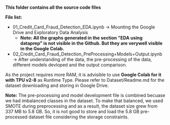 **This folder contains all the source code files**

**File list:**
   - 01_Credit_Card_Fraud_Detection_EDA.ipynb  -> Mounting the Google Drive and Exploratory Data Analysis
     - **Note: All the graphs generated in the section "EDA using dataprep" is not visible in the Github. But they are verywell visible in the Google Colab.**
   - 02_Credit_Card_Fraud_Detection_PreProcessing+Models+Output.ipynb -> After understanding of the data, the pre-processing of the data, different models devloped and the output comparison.

As the project requires more RAM, it is advisible to use **Google Colab for it with TPU v2-8** as Runtime Type.
Please refer to Dataset/Readme.md for the dataset downloading and storing in Google Drive.

**Note:** The pre-processing and model development file is combined becuase we had imbalanced classes in the dataset. To make that balanced, we used SMOTE during preprocessing and as a result, the dataset size grew from 337 MB to 5.8 GB. So, it is not good to store and load the 5.8 GB pre-processed dataset file considering the storage constraints.
